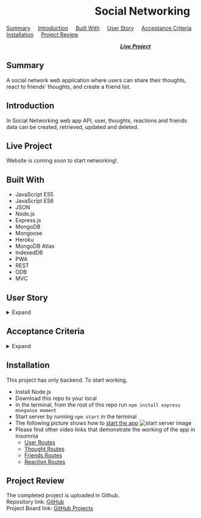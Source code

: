 #  &nbsp; &nbsp; &nbsp; &nbsp; &nbsp; &nbsp; &nbsp; &nbsp; &nbsp; &nbsp; &nbsp; &nbsp; &nbsp; &nbsp; &nbsp; &nbsp; &nbsp; &nbsp;Social Networking

[Summary](#Summary) &nbsp; &nbsp; [Introduction](#Introduction) &nbsp; &nbsp; [Built With](#Built-With) &nbsp; &nbsp; [User Story](#User-Story) &nbsp; &nbsp; [Acceptance Criteria](#Acceptance-Criteria) &nbsp; &nbsp; [Installation](#Installation) &nbsp; &nbsp; [Project Review](#Project-Review)   

 &nbsp; &nbsp; &nbsp; &nbsp; &nbsp; &nbsp; &nbsp; &nbsp; &nbsp; &nbsp; &nbsp; &nbsp; &nbsp; &nbsp; &nbsp; &nbsp; &nbsp; &nbsp; &nbsp; &nbsp;  &nbsp; &nbsp; &nbsp; &nbsp; &nbsp; &nbsp; &nbsp; &nbsp; &nbsp; &nbsp; &nbsp; &nbsp; &nbsp; &nbsp; &nbsp; &nbsp; &nbsp; &nbsp; [***Live Project***](#Live-Project)

 ## Summary

 A social network web application where users can share their thoughts, react to friends’ thoughts, and create a friend list. 

 ## Introduction
 In Social Networking web app API, user, thoughts, reactions and friends data can be created, retrieved, updated and deleted.

## Live Project

Website is coming soon to start networking!.

## Built With
* JavaScript ES5  
* JavaScript ES6  
* JSON
* Node.js 
* Express.js 
* MongoDB
* Mongoose
* Heroku
* MongoDB Atlas
* IndexedDB
* PWA
* REST
* ODB
* MVC

 ## User Story
<details>
<summary>Expand</summary>  

    AS A social media startup
    I WANT an API for my social network that uses a NoSQL database
    SO THAT my website can handle large amounts of unstructured data
</details>

## Acceptance Criteria
<details>
<summary>Expand</summary>

    GIVEN a social network API
    WHEN I enter the command to invoke the application
    THEN my server is started and the Mongoose models are synced to the MongoDB database
    WHEN I open API GET routes in Insomnia Core for users and thoughts
    THEN the data for each of these routes is displayed in a formatted JSON
    WHEN I test API POST, PUT, and DELETE routes in Insomnia Core
    THEN I am able to successfully create, update, and delete users and thoughts in my database
    WHEN I test API POST and DELETE routes in Insomnia Core
    THEN I am able to successfully create and delete reactions to thoughts and add and remove friends to a user’s friend list

</details>

## Installation
This project has only backend. To start working,
* Install Node.js
* Download this repo to your local
* In the terminal, from the root of this repo run `npm install express mongoose moment`
* Start server by running `npm start` in the terminal
* The following picture shows how to [start the app](https://drive.google.com/file/d/1uUp3l4MkiN-eyy-pivffqARnqRXPgCv0/view?usp=sharing) 
![start server image](public/assets/images/Social_Network-Start_Server.gif "Start server image")
* Please find other video links that demonstrate the working of the app in Insomnia
    * [User Routes](https://drive.google.com/file/d/1EJZfu42XhwAZZPQxGMyPzvt_n3Z4PQOw/view?usp=sharing)
    * [Thought Routes](https://drive.google.com/file/d/1KMK-1plAVfgeEwT5dJL7peG6hDXr8R02/view?usp=sharing)
    * [Friends Routes](https://drive.google.com/file/d/1mv1K4Rv1sh-qfRwU5-vMfBQEqTovslDS/view?usp=sharing)
    * [Reaction Routes](https://drive.google.com/file/d/14FzF8rVgCMJCJ65IJTkE5pJU2ahd42UT/view?usp=sharing)

## Project Review

The completed project is uploaded in Github.  
Repository link:  [GitHub](https://github.com/rosefrancis-tech/social-network)  
Project Board link:  [GitHub Projects](https://github.com/rosefrancis-tech/social-network/projects/1?fullscreen=true)

